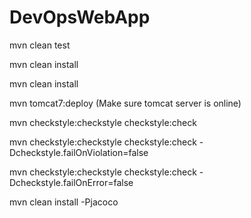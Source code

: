 # DevOpsWebApp

mvn clean test

mvn clean install

mvn clean install

mvn tomcat7:deploy (Make sure tomcat server is online)

mvn checkstyle:checkstyle checkstyle:check

mvn checkstyle:checkstyle checkstyle:check -Dcheckstyle.failOnViolation=false

mvn checkstyle:checkstyle checkstyle:check -Dcheckstyle.failOnError=false

mvn clean install -Pjacoco


